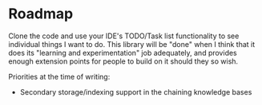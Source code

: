 # Roadmap

Clone the code and use your IDE's TODO/Task list functionality to see individual things I want to do.
This library will be "done" when I think that it does its "learning and experimentation" job adequately, and provides enough extension points for people to build on it should they so wish.

Priorities at the time of writing:
* Secondary storage/indexing support in the chaining knowledge bases